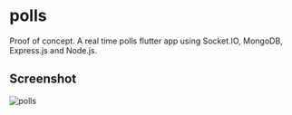 # polls

Proof of concept. A real time polls flutter app using Socket.IO, MongoDB, Express.js and Node.js.

## Screenshot

![polls](https://user-images.githubusercontent.com/14147462/81474666-bbbb4b00-920f-11ea-932b-ae5471979848.jpg)
